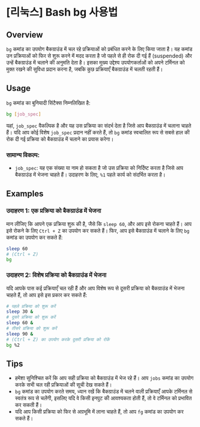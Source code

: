 # [리눅스] Bash bg 사용법

## Overview
`bg` कमांड का उपयोग बैकग्राउंड में चल रहे प्रक्रियाओं को प्रबंधित करने के लिए किया जाता है। यह कमांड उन प्रक्रियाओं को फिर से शुरू करने में मदद करता है जो पहले से ही रोक दी गई हैं (suspended) और उन्हें बैकग्राउंड में चलाने की अनुमति देता है। इसका मुख्य उद्देश्य उपयोगकर्ताओं को अपने टर्मिनल को मुक्त रखने की सुविधा प्रदान करना है, जबकि कुछ प्रक्रियाएँ बैकग्राउंड में चलती रहती हैं।

## Usage
`bg` कमांड का बुनियादी सिंटैक्स निम्नलिखित है:

```bash
bg [job_spec]
```

यहां, `job_spec` वैकल्पिक है और यह उस प्रक्रिया का संदर्भ देता है जिसे आप बैकग्राउंड में चलाना चाहते हैं। यदि आप कोई विशेष `job_spec` प्रदान नहीं करते हैं, तो `bg` कमांड स्वचालित रूप से सबसे हाल की रोक दी गई प्रक्रिया को बैकग्राउंड में चलाने का प्रयास करेगा।

### सामान्य विकल्प:
- `job_spec`: यह एक संख्या या नाम हो सकता है जो उस प्रक्रिया को निर्दिष्ट करता है जिसे आप बैकग्राउंड में भेजना चाहते हैं। उदाहरण के लिए, `%1` पहले कार्य को संदर्भित करता है।

## Examples
### उदाहरण 1: एक प्रक्रिया को बैकग्राउंड में भेजना
मान लीजिए कि आपने एक प्रक्रिया शुरू की है, जैसे कि `sleep 60`, और आप इसे रोकना चाहते हैं। आप इसे रोकने के लिए `Ctrl + Z` का उपयोग कर सकते हैं। फिर, आप इसे बैकग्राउंड में चलाने के लिए `bg` कमांड का उपयोग कर सकते हैं:

```bash
sleep 60
# (Ctrl + Z)
bg
```

### उदाहरण 2: विशेष प्रक्रिया को बैकग्राउंड में भेजना
यदि आपके पास कई प्रक्रियाएँ चल रही हैं और आप विशेष रूप से दूसरी प्रक्रिया को बैकग्राउंड में भेजना चाहते हैं, तो आप इसे इस प्रकार कर सकते हैं:

```bash
# पहले प्रक्रिया को शुरू करें
sleep 30 &
# दूसरे प्रक्रिया को शुरू करें
sleep 60 &
# तीसरे प्रक्रिया को शुरू करें
sleep 90 &
# (Ctrl + Z) का उपयोग करके दूसरी प्रक्रिया को रोकें
bg %2
```

## Tips
- हमेशा सुनिश्चित करें कि आप सही प्रक्रिया को बैकग्राउंड में भेज रहे हैं। आप `jobs` कमांड का उपयोग करके सभी चल रही प्रक्रियाओं की सूची देख सकते हैं।
- `bg` कमांड का उपयोग करते समय, ध्यान रखें कि बैकग्राउंड में चलने वाली प्रक्रियाएँ आपके टर्मिनल से स्वतंत्र रूप से चलेंगी, इसलिए यदि वे किसी इनपुट की आवश्यकता होती हैं, तो वे टर्मिनल को प्रभावित कर सकती हैं।
- यदि आप किसी प्रक्रिया को फिर से अग्रभूमि में लाना चाहते हैं, तो आप `fg` कमांड का उपयोग कर सकते हैं।